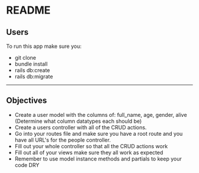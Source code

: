 # README
## Users

To run this app make sure you:
* git clone
* bundle install
* rails db:create
* rails db:migrate

---

## Objectives
- Create a user model with the columns of: full_name, age, gender, alive (Determine what column datatypes each should be)
- Create a users controller with all of the CRUD actions.
- Go into your routes file and make sure you have a root route and you have all URL's for the people controller.
- Fill out your whole controller so that all the CRUD actions work
- Fill out all of your views make sure they all work as expected
- Remember to use model instance methods and partials to keep your code DRY 

